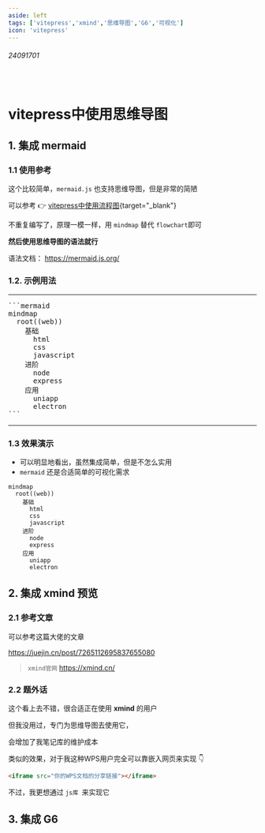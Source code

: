 ```yaml
---
aside: left
tags: ['vitepress','xmind','思维导图','G6','可视化']
icon: 'vitepress'
---
```

 
###### 24091701
 
<br/>
 
# vitepress中使用思维导图


## 1. 集成 mermaid 

### 1.1 使用参考

这个比较简单，`mermaid.js` 也支持思维导图，但是非常的简陋  

可以参考 👉 [vitepress中使用流程图](./24090601%20vitepress中使用流程图.md){target="_blank"}

不重复编写了，原理一模一样，用 `mindmap` 替代 `flowchart`即可

**然后使用思维导图的语法就行**  

语法文档： https://mermaid.js.org/

### 1.2. 示例用法

--- 

<pre>
```mermaid
mindmap
  root((web))
    基础
      html
      css
      javascript
    进阶
      node
      express
    应用
      uniapp
      electron
```
</pre>

--- 

### 1.3 效果演示

- 可以明显地看出，虽然集成简单，但是不怎么实用
- `mermaid` 还是合适简单的可视化需求

```mermaid
mindmap
  root((web))
    基础
      html
      css
      javascript
    进阶
      node
      express
    应用
      uniapp
      electron
```

## 2. 集成 xmind 预览

### 2.1 参考文章

可以参考这篇大佬的文章

https://juejin.cn/post/7265112695837655080

> `xmind官网` https://xmind.cn/

### 2.2 题外话

这个看上去不错，很合适正在使用 **xmind** 的用户  

但我没用过，专门为思维导图去使用它，  

会增加了我笔记库的维护成本  

类似的效果，对于我这种WPS用户完全可以靠嵌入网页来实现 👇  

```html
<iframe src="你的WPS文档的分享链接"></iframe>
```
不过，我更想通过 `js库 `来实现它 



## 3. 集成 G6   





